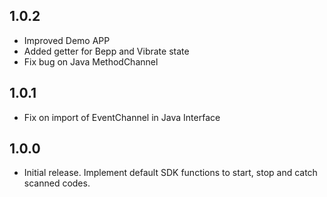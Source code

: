 ## 1.0.2

* Improved Demo APP
* Added getter for Bepp and Vibrate state
* Fix bug on Java MethodChannel

## 1.0.1

* Fix on import of EventChannel in Java Interface

## 1.0.0

* Initial release. Implement default SDK functions to start, stop and catch scanned codes.
